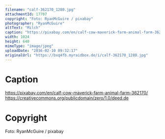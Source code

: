 ```yaml
---
filename: "calf-362170_1280.jpg"
attachmentId: 17707
copyright: "Foto: RyanMcGuire / pixabay"
photographer: "RyanMcGuire"
altText: "Milch"
caption: "https://pixabay.com/en/calf-cow-maverick-farm-animal-farm-362170/\nhttps://creativecommons.org/publicdomain/zero/1.0/deed.de"
width: 1024
height: 640
mimeType: "image/jpeg"
uploadDate: "2016-02-10 09:32:17"
originalUrl: "https://bxq4fb.myraidbox.de/i/calf-362170_1280.jpg"
---
```


# Caption

https://pixabay.com/en/calf-cow-maverick-farm-animal-farm-362170/
https://creativecommons.org/publicdomain/zero/1.0/deed.de

# Copyright

Foto: RyanMcGuire / pixabay
